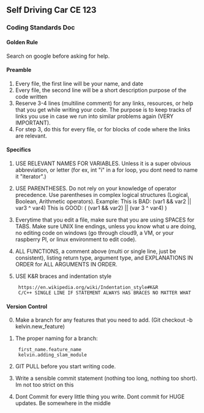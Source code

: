 ## Self Driving Car CE 123

### Coding Standards Doc

#### Golden Rule
Search on google before asking for help.

#### Preamble
1. Every file, the first line will be your name, and date
2. Every file, the second line will be a short description purpose of the code written
3. Reserve 3-4 lines (multiline comment) for any links, resources, or help that you get while writing your code. The purpose is to keep tracks of links you use in case we run into similar problems again (VERY IMPORTANT).
4. For step 3, do this for every file, or for blocks of code where the links are relevant.

#### Specifics
1. USE RELEVANT NAMES FOR VARIABLES. Unless it is a super obvious abbreviation, or letter (for ex, int "i" in a for loop, you dont need to name it "iterator".)
2. USE PARENTHESES. Do not rely on your knowledge of operator precedence. Use parentheses in complex logical structures (Logical, Boolean, Arithmetic operators). 
		Example:
		This is BAD: (var1 && var2 || var3 ^ var4)
		This is GOOD: ( (var1 && var2) || (var 3 ^ var4) )
3.  Everytime that you edit a file, make sure that you are using SPACES for TABS. Make sure UNIX line endings, unless you know what u are doing, no editing code on windows (go through cloud9, a VM, or your raspberry PI, or linux environment to edit code).
4. ALL FUNCTIONS, a comment above (multi or single line, just be consistent), listing return type, argument type, and EXPLANATIONS IN ORDER for ALL ARGUMENTS IN ORDER.
5. USE K&R braces and indentation style
		
		https://en.wikipedia.org/wiki/Indentation_style#K&R
		C/C++ SINGLE LINE IF STATEMENT ALWAYS HAS BRACES NO MATTER WHAT

#### Version Control
0. Make a branch for any features that you need to add. (Git checkout -b kelvin.new_feature)
1. The proper naming for a branch: 
		
		first_name.feature_name
		kelvin.adding_slam_module
2. GIT PULL before you start writing code.
3. Write a sensible commit statement (nothing too long, nothing too short). Im not too strict on this
4. Dont Commit for every little thing you write. Dont commit for HUGE updates. Be somewhere in the middle

		
	


